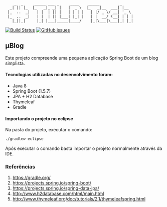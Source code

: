 ```
    _  _     _____ ___ _     ____    _____         _
  _| || |_  |_   _|_ _| |   |  _ \  |_   _|__  ___| |__
 |_  ..  _|   | |  | || |   | | | |   | |/ _ \/ __| '_ \
 |_  ..  _|   | |  | || |___| |_| |   | |  __/ (__| | | |
   |_||_|     |_| |___|_____|____/    |_|\___|\___|_| |_|
```
[![Build Status][Status]](https://travis-ci.org/tild-tech/desafio)
[![GitHub issues][Issues]](https://github.com/tild-tech/desafio/issues)
## µBlog

Este projeto compreende uma pequena aplicação Spring Boot de um blog simplista.

#### Tecnologias utilizadas no desenvolvimento foram:

* Java 8
* Spring Boot (1.5.7)
* JPA + H2 Database
* Thymeleaf
* Gradle 

#### Importando o projeto no eclipse

Na pasta do projeto, executar o comando:
```bash
./gradlew eclipse
```
Após executar o comando basta importar o projeto normalmente através da IDE.

### Referências

1. https://gradle.org/
2. https://projects.spring.io/spring-boot/
3. https://projects.spring.io/spring-data-jpa/
4. http://www.h2database.com/html/main.html
5. http://www.thymeleaf.org/doc/tutorials/2.1/thymeleafspring.html

[Issues]: https://img.shields.io/github/issues/tild-tech/desafio.svg
[Status]: https://travis-ci.org/tild-tech/desafio.svg?branch=master